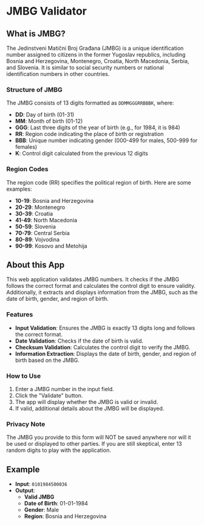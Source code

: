 # JMBG Validator

## What is JMBG?

The Jedinstveni Matični Broj Građana (JMBG) is a unique identification number assigned to citizens in the former Yugoslav republics, including Bosnia and Herzegovina, Montenegro, Croatia, North Macedonia, Serbia, and Slovenia. It is similar to social security numbers or national identification numbers in other countries.

### Structure of JMBG

The JMBG consists of 13 digits formatted as `DDMMGGGRRBBBK`, where:

- **DD**: Day of birth (01-31)
- **MM**: Month of birth (01-12)
- **GGG**: Last three digits of the year of birth (e.g., for 1984, it is 984)
- **RR**: Region code indicating the place of birth or registration
- **BBB**: Unique number indicating gender (000-499 for males, 500-999 for females)
- **K**: Control digit calculated from the previous 12 digits

### Region Codes

The region code (RR) specifies the political region of birth. Here are some examples:

- **10-19**: Bosnia and Herzegovina
- **20-29**: Montenegro
- **30-39**: Croatia
- **41-49**: North Macedonia
- **50-59**: Slovenia
- **70-79**: Central Serbia
- **80-89**: Vojvodina
- **90-99**: Kosovo and Metohija

## About this App

This web application validates JMBG numbers. It checks if the JMBG follows the correct format and calculates the control digit to ensure validity. Additionally, it extracts and displays information from the JMBG, such as the date of birth, gender, and region of birth.

### Features

- **Input Validation**: Ensures the JMBG is exactly 13 digits long and follows the correct format.
- **Date Validation**: Checks if the date of birth is valid.
- **Checksum Validation**: Calculates the control digit to verify the JMBG.
- **Information Extraction**: Displays the date of birth, gender, and region of birth based on the JMBG.

### How to Use

1. Enter a JMBG number in the input field.
2. Click the "Validate" button.
3. The app will display whether the JMBG is valid or invalid.
4. If valid, additional details about the JMBG will be displayed.

### Privacy Note

The JMBG you provide to this form will NOT be saved anywhere nor will it be used or displayed to other parties. If you are still skeptical, enter 13 random digits to play with the application.

## Example

- **Input**: `0101984500036`
- **Output**:
  - **Valid JMBG**
  - **Date of Birth**: 01-01-1984
  - **Gender**: Male
  - **Region**: Bosnia and Herzegovina
